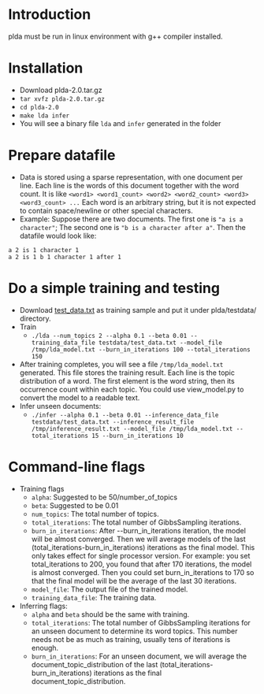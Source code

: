 # Introduction #

plda must be run in linux environment with g++ compiler installed.

# Installation #
  * Download plda-2.0.tar.gz
  * `tar xvfz plda-2.0.tar.gz`
  * `cd plda-2.0`
  * `make lda infer`
  * You will see a binary file `lda` and `infer` generated in the folder
# Prepare datafile #
  * Data is stored using a sparse representation, with one document per line. Each line is the words of this document together with the word count. It is like `<word1> <word1_count> <word2> <word2_count> <word3> <word3_count> ...` Each word is an arbitrary string, but it is not expected to contain space/newline or other special characters.
  * Example: Suppose there are two documents. The first one is `"a is a character"`; The second one is `"b is a character after a"`. Then the datafile would look like:
```
a 2 is 1 character 1
a 2 is 1 b 1 character 1 after 1
```
# Do a simple training and testing #
  * Download [test\_data.txt](http://plda.googlecode.com/files/test_data.txt) as training sample and put it under plda/testdata/ directory.
  * Train
    * `./lda --num_topics 2 --alpha 0.1 --beta 0.01 --training_data_file testdata/test_data.txt --model_file /tmp/lda_model.txt --burn_in_iterations 100 --total_iterations 150`
  * After training completes, you will see a file `/tmp/lda_model.txt` generated. This file stores the training result. Each line is the topic distribution of a word. The first element is the word string, then its occurrence count within each topic. You could use view\_model.py to convert the model to a readable text.
  * Infer unseen documents:
    * `./infer --alpha 0.1 --beta 0.01 --inference_data_file testdata/test_data.txt --inference_result_file /tmp/inference_result.txt --model_file /tmp/lda_model.txt --total_iterations 15 --burn_in_iterations 10`
# Command-line flags #
  * Training flags
    * `alpha`: Suggested to be 50/number\_of\_topics
    * `beta`: Suggested to be 0.01
    * `num_topics`: The total number of topics.
    * `total_iterations`: The total number of GibbsSampling iterations.
    * `burn_in_iterations`: After --burn\_in\_iterations iteration, the model will be almost converged. Then we will average models of the last (total\_iterations-burn\_in\_iterations) iterations as the final model. This only takes effect for single processor version. For example: you set total\_iterations to 200, you found that after 170 iterations, the model is almost converged. Then you could set burn\_in\_iterations to 170 so that the final model will be the average of the last 30 iterations.
    * `model_file`: The output file of the trained model.
    * `training_data_file`: The training data.
  * Inferring flags:
    * `alpha` and `beta` should be the same with training.
    * `total_iterations`: The total number of GibbsSampling iterations for an unseen document to determine its word topics. This number needs not be as much as training, usually tens of iterations is enough.
    * `burn_in_iterations`: For an unseen document, we will average the document\_topic\_distribution of the last (total\_iterations-burn\_in\_iterations) iterations as the final document\_topic\_distribution.